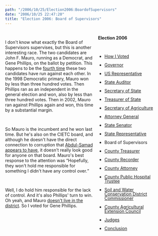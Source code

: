 ```yaml
---
path: "/2006/10/25/Election2006:BoardofSupervisors" 
date: "2006/10/25 22:47:20" 
title: "Election 2006: Board of Supervisors" 
---
```

<div style="float: right; width: 200px; margin: 0 0 1em 1em;" class="box"><br>	<h4 style="margin: 0;">Election 2006</h4><br>	<ul style="padding-left: 1.5em; line-height: 1em;"><br>		<li><a href="http://typewriting.org/2006/10/16/2006_Election%3A_How_I_Voted/">How I Voted</a></li><br>		<li><a href="http://typewriting.org/2006/10/17/2006_Election%3A_Governor/">Governor</a></li><br>		<li><a href="http://typewriting.org/2006/10/17/Election_2006%3A_US_Representative/">US Representative</a></li><br>		<li><a href="http://typewriting.org/2006/10/17/Election_2006%3A_State_Auditor/">State Auditor</a></li><br>		<li><a href="http://typewriting.org/2006/10/18/Election_2006%3A_Secretary_of_State/">Secretary of State</a></li><br>		<li><a href="http://typewriting.org/2006/10/19/Election_2006%3A_Treasurer_of_State/">Treasurer of State</a></li><br>		<li><a href="http://typewriting.org/2006/10/23/Election_2006%3A_Secretary_of_Agriculture/">Secretary of Agriculture</a></li><br>		<li><a href="http://typewriting.org/2006/10/23/Election_2006%3A_Attorney_General/">Attorney General</a></li><br>		<li><a href="http://typewriting.org/2006/10/23/Election_2006%3A_State_Senator/">State Senator</a></li><br>		<li><a href="http://typewriting.org/2006/10/23/Election_2006%3A_State_Representative/">State Representative</a></li><br>		<li>Board of Supervisors</li><br>		<li><a href="http://typewriting.org/2006/10/25/Election_2006%3A_County_Treasurer/">County Treasurer</a></li><br>		<li><a href="http://typewriting.org/2006/10/25/Election_2006%3A_County_Recorder/">County Recorder</a></li><br>		<li><a href="http://typewriting.org/2006/10/29/Election_2006%3A_County_Attorney/">County Attorney</a></li><br>		<li><a href="http://typewriting.org/2006/10/29/Election_2006%3A_County_Public_Hospital_Trustee/">County Public Hospital Trustee</a></li><br>		<li><a href="http://typewriting.org/2006/10/29/Election_2006%3A__Soil_and_Water_Conservation_District_Commissioner/">Soil and Water Conservation District Commissioner</a></li><br>		<li><a href="http://typewriting.org/2006/10/29/Election_2006%3A_County_Agricultural_Extension_Council/">County Agricultural Extension Council</a></li><br>		<li><a href="http://typewriting.org/2006/10/29/Election_2006%3A_Judges/">Judges</a></li><br>		<li><a href="http://typewriting.org/2006/10/29/Election_2006%3A_Conclusion/">Conclusion</a></li><br>	</ul><br></div><br><p>I don't know what exactly the Board of Supervisors supervises, but this is another interesting race. The two candidates are John F. Mauro, running as a Democrat, and Gene Phillips, on the ballot by petition. This happens to be the <a href="http://www.desmoinesregister.com/apps/pbcs.dll/article?AID=2006608240390">fourth time</a> these two candidates have run against each other. In the 1998 Democratic primary, Mauro won by less than three hundred votes. Then Phillips ran as an independent in the general election and won, also by less than three hundred votes. Then in 2002, Mauro ran against Phillips again and won, this time by a substantial margin.</p><br><p>So Mauro is the incumbent and he won last time. But he's also on the CIETC board, and although he doesn't have the direct connection to corruption that <a href="http://typewriting.org/2006/10/23/Election_2006%3A_State_Representative/">Abdul-Samad appears to have</a>, it doesn't really look good for anyone on that board. Mauro's best response to the attention was <q>Hopefully, they won't hold me responsible for something I didn't have any control over.</q></p><br><p>Well, I do hold him responsible for the lack of control. And it's also Phillips' turn to win. Oh yeah, and Mauro <a href="http://desmoinesregister.com/apps/pbcs.dll/article?AID=/20061010/OPINION01/610100387">doesn't live in the district</a>. So I voted for Gene Phillips.</p><br><div class="clear"></div>